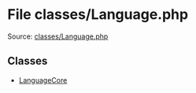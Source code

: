 File classes/Language.php
=========

Source: [classes/Language.php](https://github.com/PrestaShop/PrestaShop/blob/1.6.1.0/classes/Language.php)


Classes
-------

* [LanguageCore](class.LanguageCore.md)

